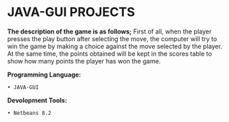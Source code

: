 # JAVA-GUI PROJECTS
 
**The description of the game is as follows;**
First of all, when the player presses the play button after selecting the move, the computer will try to win the game by making a choice against the move selected by the player. At the same time, the points obtained will be kept in the scores table to show how many points the player has won the game.

**Programming Language:**
```
• JAVA-GUI
```

**Devolopment Tools:**
```
• Netbeans 8.2 
```

